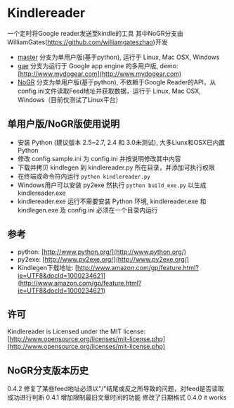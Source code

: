 # Kindlereader

一个定时将Google reader发送至kindle的工具
其中NoGR分支由WilliamGates(https://github.com/williamgateszhao)开发

* [master](https://github.com/jiedan/kindlereader/) 分支为单用户版(基于python), 运行于 Linux, Mac OSX, Windows
* [gae](https://github.com/jiedan/kindlereader/tree/gae) 分支为运行于 Google app engine 的多用户版, demo: [http://www.mydogear.com](http://www.mydogear.com)
* [NoGR](https://github.com/williamgateszhao/kindlereader/tree/NoGR) 分支为单用户版(基于python), 不依赖于Google Reader的API，从config.ini文件读取Feed地址并获取数据，运行于 Linux, Mac OSX, Windows（目前仅测试了Linux平台）


## 单用户版/NoGR版使用说明

* 安装 Python (建议版本 2.5~2.7, 2.4 和 3.0未测试), 大多Liunx和OSX已内置Python
* 修改 config.sample.ini 为 config.ini 并按说明修改其中内容
* 下载并拷贝 kindlegen 到 kindlereader.py 所在目录，并添加可执行权限
* 在终端或命令符内运行 ```python kindlereader.py```
* Windows用户可以安装 py2exe 然执行 ```python build_exe.py``` 以生成 kindlereader.exe
* kindlereader.exe 运行不需要安装 Python 环境, kindlereader.exe 和 kindlegen.exe 及 config.ini 必须在一个目录内运行

## 参考

* python: [http://www.python.org/](http://www.python.org/)
* py2exe: [http://www.py2exe.org/](http://www.py2exe.org/)
* Kindlegen下载地址: [http://www.amazon.com/gp/feature.html?ie=UTF8&docId=1000234621](http://www.amazon.com/gp/feature.html?ie=UTF8&docId=1000234621)

## 许可

Kindlereader is Licensed under the MIT license: [http://www.opensource.org/licenses/mit-license.php](http://www.opensource.org/licenses/mit-license.php)

## NoGR分支版本历史

0.4.2 修复了某些feed地址必须以"/"结尾或反之所导致的问题，对feed是否读取成功进行判断
0.4.1 增加限制最旧文章时间的功能
      修改了日期格式
0.4.0 it works

